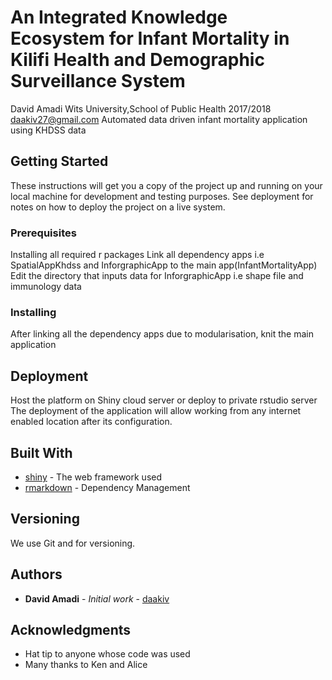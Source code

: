 
# An Integrated Knowledge Ecosystem for Infant Mortality in Kilifi Health and Demographic Surveillance System

David Amadi Wits University,School of Public Health 2017/2018 daakiv27@gmail.com 
Automated data driven infant mortality application using KHDSS data


## Getting Started

These instructions will get you a copy of the project up and running on your local machine for development and testing purposes. See deployment for notes on how to deploy the project on a live system.

### Prerequisites

Installing all required r packages
Link all dependency apps i.e SpatialAppKhdss and InforgraphicApp to the main app(InfantMortalityApp)
Edit the directory that inputs data for InforgraphicApp i.e shape file and immunology data



### Installing

After linking all the dependency apps due to modularisation, knit the main application 


## Deployment
Host the platform on Shiny cloud server or deploy to private rstudio server
The deployment of the application will allow working from any internet enabled location after its configuration.

## Built With

* [shiny](https://shiny.rstudio.com/) - The web framework used
* [rmarkdown](https://rmarkdown.rstudio.com/) - Dependency Management


## Versioning

We use Git and for versioning. 

## Authors

* **David Amadi** - *Initial work* - [daakiv](https://github.com/daakiv)



## Acknowledgments

* Hat tip to anyone whose code was used
* Many thanks to Ken and Alice


